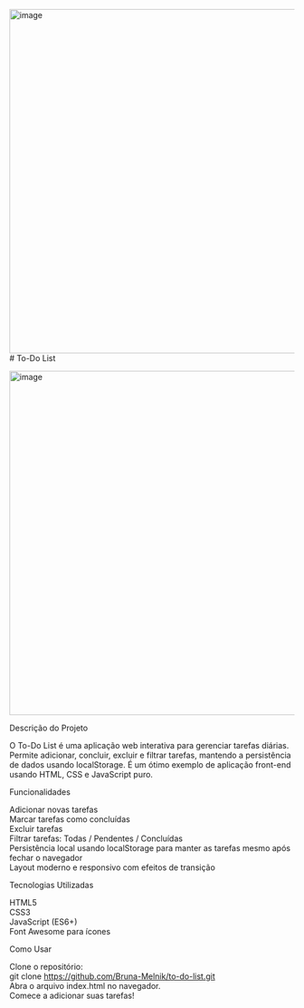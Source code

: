 <img width="1365" height="607" alt="image" src="https://github.com/user-attachments/assets/3912bcba-20f9-444d-98d2-04275489a3dc" /># To-Do List

<img width="1365" height="607" alt="image" src="https://github.com/user-attachments/assets/a7fe2a19-c51b-47eb-8e5c-80420043c1b3" />

Descrição do Projeto

O To-Do List é uma aplicação web interativa para gerenciar tarefas diárias. Permite adicionar, concluir, excluir e filtrar tarefas, mantendo a persistência de dados usando localStorage. É um ótimo exemplo de aplicação front-end usando HTML, CSS e JavaScript puro.


Funcionalidades

Adicionar novas tarefas <br>
Marcar tarefas como concluídas<br>
Excluir tarefas<br>
Filtrar tarefas: Todas / Pendentes / Concluídas<br>
Persistência local usando localStorage para manter as tarefas mesmo após fechar o navegador<br>
Layout moderno e responsivo com efeitos de transição

Tecnologias Utilizadas

HTML5<br>
CSS3<br>
JavaScript (ES6+)<br>
Font Awesome para ícones

Como Usar

Clone o repositório:<br>
git clone https://github.com/Bruna-Melnik/to-do-list.git <br>
Abra o arquivo index.html no navegador. <br>
Comece a adicionar suas tarefas!
